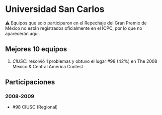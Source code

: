 # Universidad San Carlos

:warning: Equipos que solo participaron en el Repechaje del Gran Premio de México no están registrados oficialmente en el ICPC, por lo que no aparecerán aquí.

## Mejores 10 equipos

1. _CIUSC_: resolvió 1 problemas y obtuvo el lugar #98 (42%) en The 2008 Mexico & Central America Contest

## Participaciones

### 2008-2009

- #98 CIUSC (Regional)




